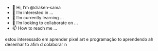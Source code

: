- 👋 Hi, I’m @draken-sama
- 👀 I’m interested in ...
- 🌱 I’m currently learning ...
- 💞️ I’m looking to collaborate on ...
- 📫 How to reach me ...

<!---
draken-sama/draken-sama is a ✨ special ✨ repository because its `README.md` (this file) appears on your GitHub profile.
You can click the Preview link to take a look at your changes.
--->
estou interessado em aprender pixel art e programação
to aprendendo ah desenhar 
to afim d colaborar n
